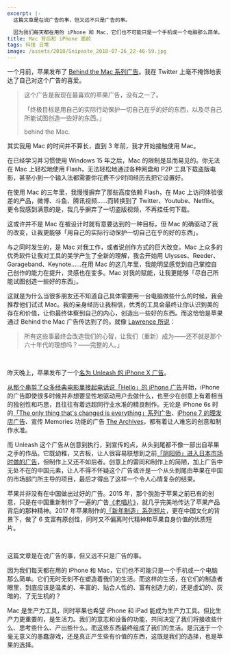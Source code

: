 ```yaml
---
excerpt: |-
  这篇文章是在说广告的事，但又远不只是广告的事。

  因为我们每天都在用的 iPhone 和 Mac，它们也不可能只是一个手机或一个电脑那么简单。它们无时无刻不在塑造着我们的生活。而这样的生活，在它们的制造者眼里，到底应该是温柔的、丰富的、贴合人性的、富有创造力的，还是虚幻的、灰暗的、了无生机的？
title: Mac 背后和 iPhone 面前
tags: 科技 日常
image: /assets/2018/Snipaste_2018-07-26_22-46-59.jpg
---
```


一个月前，苹果发布了 [Behind the Mac 系列广告](https://www.youtube.com/watch?v=dar_brj8zdw)。我在 Twitter 上毫不掩饰地表达了自己对这个广告的喜爱。

> 这个广告是我现在最喜欢的苹果广告，没有之一了。
>
> 「终极目标是用自己的实际行动保护一切自己在乎的好的东西，以及尽自己所能试图创造一些好的东西。」
>
> behind the Mac.

其实我用 Mac 的时间并不算长，直到 3 年前，我才开始接触使用 Mac。

在已经学习并习惯使用 Windows 15 年之后，Mac 的限制是显而易见的。你无法在 Mac 上轻松地使用 Flash，无法轻松地通过各种网盘和 P2P 工具下载盗版电影，甚至小到一个输入法都需要你花费不少时间经历去把它设置好。

在使用 Mac 的三年里，我慢慢摒弃了那些高度依赖 Flash，在 Mac 上访问体验很差的产品，微博、斗鱼、腾讯视频……而转换到了 Twitter、Youtube、Netflix。更令我感到满意的是，我几乎摒弃了一切盗版视频，不再挂任何下载。

这或许并不是 Mac 在被设计时就有意要达到的一种目标，但 Mac 的确驱动了我的改变，让我更能够「用自己的实际行动保护一切自己在乎的好的东西」。

与之同时发生的，是 Mac 对我工作，或者说创作方式的巨大改变。Mac 上众多的优秀软件让我对工具的美学产生了全新的理解，我会开始用 Ulysses、Reeder、Garageband、Keynote……在用 Mac 的这几年里，我能明显感觉到自己掌控自己创作的能力在提升，灵感也在变多。Mac 对我的赋能，让我更能够「尽自己所能试图创造一些好的东西」。

这就是为什么当很多朋友还不知道自己具体需要用一台电脑做些什么的时候，我会推荐他们试试 Mac。我的亲身经历让我相信，优秀的工具会最终让你认识到美的存在和价值，让你最终体察到自己的内心，创造出一些好的东西。而这恰恰是苹果通过 Behind the Mac 广告传达到了的。就像 [Lawrence 所说](https://blog.yitianshijie.net/2018/07/13/hopeful-society/)：

> 所有这些事最终会改造我们的心智，让我们（重新）成为——还不就是那个六十年代的理想吗？——完整的人。」

<br>

昨天晚上，苹果发布了一个[名为 Unleash 的 iPhone X 广告](https://www.youtube.com/watch?v=izw9lhInmEo)。

[从那个串剪了众多经典电影里接起电话说「Hello」的 iPhone 广告](https://www.youtube.com/watch?v=mmiWTKZzBLY)开始，iPhone 的广告即使很多时候并非想要显性地驱动用户去做什么，也至少在创意上有着相当的独创性和巧思，且往往有着远超同行业水准的精良制作。无论是 iPhone 6s 时的[「The only thing that's changed is everything」系列广告](https://www.youtube.com/watch?v=ztVkd7Xn43Q)、[iPhone 7 的理发店广告](https://www.youtube.com/watch?v=GW4ISH7vAkU)、宣传 Memories 功能的广告 [The Archives](https://www.youtube.com/watch?v=OX16DYluC4w)，都有着让人难忘的创意和制作水准。

而 Unleash 这个广告从创意到执行，到宣传的点，从头到尾都不像一部出自苹果之手的作品。它既幼稚，又古板，让人很容易联想到之前[「阴阳师」进入日本市场时做的广告](https://www.youtube.com/watch?v=KSg0W1YjqPk)，但制作上又还不如后者。创意上的雷同和制作上的简陋，加上广告中无处不在的中国元素，让人不得不怀疑这个广告或许是一个从头到尾由苹果在中国的市场部门所主导的项目，最后才得出了这样一个令人心情复杂的结果。

苹果并非没有在中国做出过好的广告。2015 年，那个脱胎于苹果之前已有的创意，只是在中国重新制作了一遍的广告[《老唱片》](https://www.youtube.com/watch?v=UpoDNjiMYRI)，就几乎完美地传达了苹果产品背后的那种精神。2017 年苹果制作的[「新年制造」系列短片](https://www.bilibili.com/video/av9550266/?p=6)，更在中国文化的背景下，做了 6 支富有原创性，同时又不偏离时代精神和苹果自身价值的优质短片。

<br>

这篇文章是在说广告的事，但又远不只是广告的事。

因为我们每天都在用的 iPhone 和 Mac，它们也不可能只是一个手机或一个电脑那么简单。它们无时无刻不在塑造着我们的生活。而这样的生活，在它们的制造者眼里，到底应该是温柔的、丰富的、贴合人性的、富有创造力的，还是虚幻的、灰暗的、了无生机的？

Mac 是生产力工具，同时苹果也希望 iPhone 和 iPad 能成为生产力工具。但比生产力更重要的，是生活力。我们的意志和设备的功能，共同决定了我们将接收些什么、思考些什么、产出些什么。而这些东西最终组成了我们的生活。是沉迷于一个毫无意义的愚蠢游戏，还是真正产生些有价值的东西，这既是我们的选择，也是苹果的选择。
